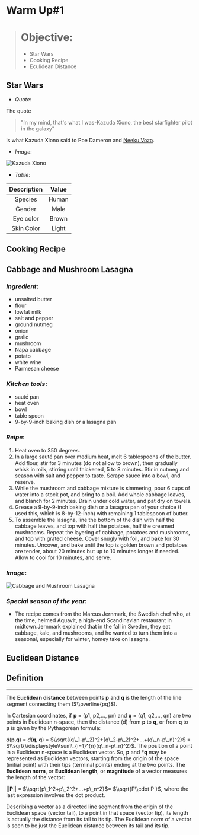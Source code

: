 Warm Up\#1
================

> Objective:
> ==========
>
> -   Star Wars
> -   Cooking Recipe
> -   Eculidean Distance

Star Wars
---------

-   *Quote*:

The quote

> "In my mind, that's what I was-Kazuda Xiono, the best starfighter pilot in the galaxy"

is what Kazuda Xiono said to Poe Dameron and [Neeku Vozo](https://starwars.fandom.com/wiki/Neeku_Vozo).

-   *Image*:

![Kazuda Xiono](https://vignette.wikia.nocookie.net/starwars/images/a/a3/Kazuda.jpg/revision/latest?cb=20180830051228)

-   *Table*:

| Description | Value |
|:-----------:|:-----:|
|   Species   | Human |
|    Gender   |  Male |
|  Eye color  | Brown |
|  Skin Color | Light |

Cooking Recipe
--------------

**Cabbage and Mushroom Lasagna**
--------------------------------

### *Ingredient*:

-   unsalted butter
-   flour
-   lowfat milk
-   salt and pepper
-   ground nutmeg
-   onion
-   gralic
-   mushroom
-   Napa cabbage
-   potato
-   white wine
-   Parmesan cheese

### *Kitchen tools*:

-   sauté pan
-   heat oven
-   bowl
-   table spoon
-   9-by-9-inch baking dish or a lasagna pan

### *Reipe*:

1.  Heat oven to 350 degrees.
2.  In a large sauté pan over medium heat, melt 6 tablespoons of the butter. Add flour, stir for 3 minutes (do not allow to brown), then gradually whisk in milk, stirring until thickened, 5 to 8 minutes. Stir in nutmeg and season with salt and pepper to taste. Scrape sauce into a bowl, and reserve.
3.  While the mushroom and cabbage mixture is simmering, pour 6 cups of water into a stock pot, and bring to a boil. Add whole cabbage leaves, and blanch for 2 minutes. Drain under cold water, and pat dry on towels.
4.  Grease a 9-by-9-inch baking dish or a lasagna pan of your choice (I used this, which is 8-by-12-inch) with remaining 1 tablespoon of butter.
5.  To assemble the lasagna, line the bottom of the dish with half the cabbage leaves, and top with half the potatoes, half the creamed mushrooms. Repeat the layering of cabbage, potatoes and mushrooms, and top with grated cheese. Cover snugly with foil, and bake for 30 minutes. Uncover, and bake until the top is golden brown and potatoes are tender, about 20 minutes but up to 10 minutes longer if needed. Allow to cool for 10 minutes, and serve.

### *Image*:

![Cabbage and Mushroom Lasagna](https://smittenkitchendotcom.files.wordpress.com/2018/11/cabbage-mushroom-lasagna.jpg?w=1024)

### *Special season of the year*:

-   The recipe comes from the Marcus Jernmark, the Swedish chef who, at the time, helmed Aquavit, a high-end Scandinavian restaurant in midtown.Jernmark explained that in the fall in Sweden, they eat cabbage, kale, and mushrooms, and he wanted to turn them into a seasonal, especially for winter, homey take on lasagna.

Euclidean Distance
------------------

**Definition**
--------------

------------------------------------------------------------------------

The **Euclidean distance** between points **p** and **q** is the length of the line segment connecting them ($\\overline{pq}$).

In Cartesian coordinates, if **p** = (p1, p2,..., pn) and **q** = (q1, q2,..., qn) are two points in Euclidean n-space, then the distance (d) from **p** to **q**, or from **q** to **p** is given by the Pythagorean formula:

*d*(**p**,**q**) = *d*(**q**, **q**) = $\\sqrt{(q\_1-p\_2)^2+(q\_2-p\_2)^2+...+(q\_n-p\_n)^2}$
= $\\sqrt{\\displaystyle\\sum\_{i=1}^{n}(q\_n-p\_n)^2}$.
The position of a point in a Euclidean n-space is a Euclidean vector. So, **p** and \***q** may be represented as Euclidean vectors, starting from the origin of the space (initial point) with their tips (terminal points) ending at the two points. The **Euclidean norm**, or **Euclidean length**, or **magnitude** of a vector measures the length of the vector:

||**P**|| = $\\sqrt{p\_1^2+p\_2^2+...+p\_n^2}$= $\\sqrt{P\\cdot P }$,
where the last expression involves the dot product.

Describing a vector as a directed line segment from the origin of the Euclidean space (vector tail), to a point in that space (vector tip), its length is actually the distance from its tail to its tip. The Euclidean norm of a vector is seen to be just the Euclidean distance between its tail and its tip.
